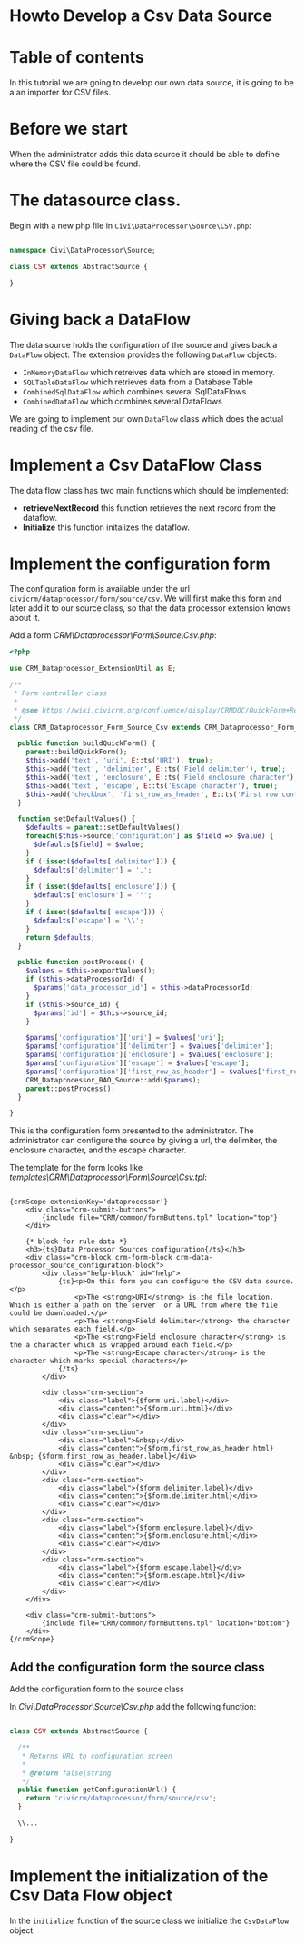 # Howto Develop a Csv Data Source

# Table of contents

In this tutorial we are going to develop our own data source, it is going to be a an importer for CSV files.

# Before we start

When the administrator adds this data source it should be able to define where the CSV file could be found.

# The datasource class.

Begin with a new php file in `Civi\DataProcessor\Source\CSV.php`:

```php

namespace Civi\DataProcessor\Source;

class CSV extends AbstractSource {

}

```

# Giving back a DataFlow

The data source holds the configuration of the source and gives back a `DataFlow` object. 
The extension provides the following `DataFlow` objects:

* `InMemoryDataFlow` which retreives data which are stored in memory. 
* `SQLTableDataFlow` which retrieves data from a Database Table
* `CombinedSqlDataFlow` which combines several SqlDataFlows
* `CombinedDataFlow` which combines several DataFlows

We are going to implement our own `DataFlow` class which does the actual reading of the csv file.

# Implement a Csv DataFlow Class

The data flow class has two main functions which should be implemented:

* **retrieveNextRecord** this function retrieves the next record from the dataflow.
* **Initialize**  this function initalizes the dataflow.

# Implement the configuration form

The configuration form is available under the url `civicrm/dataprocessor/form/source/csv`. 
We will first make this form and later add it to our source class, so that the data processor extension knows about it.

Add a form _CRM\Dataprocessor\Form\Source\Csv.php_:

```php
<?php

use CRM_Dataprocessor_ExtensionUtil as E;

/**
 * Form controller class
 *
 * @see https://wiki.civicrm.org/confluence/display/CRMDOC/QuickForm+Reference
 */
class CRM_Dataprocessor_Form_Source_Csv extends CRM_Dataprocessor_Form_Source_BaseForm {

  public function buildQuickForm() {
    parent::buildQuickForm();
    $this->add('text', 'uri', E::ts('URI'), true);
    $this->add('text', 'delimiter', E::ts('Field delimiter'), true);
    $this->add('text', 'enclosure', E::ts('Field enclosure character'), true);
    $this->add('text', 'escape', E::ts('Escape character'), true);
    $this->add('checkbox', 'first_row_as_header', E::ts('First row contains column names'));
  }

  function setDefaultValues() {
    $defaults = parent::setDefaultValues();
    foreach($this->source['configuration'] as $field => $value) {
      $defaults[$field] = $value;
    }
    if (!isset($defaults['delimiter'])) {
      $defaults['delimiter'] = ',';
    }
    if (!isset($defaults['enclosure'])) {
      $defaults['enclosure'] = '"';
    }
    if (!isset($defaults['escape'])) {
      $defaults['escape'] = '\\';
    }
    return $defaults;
  }

  public function postProcess() {
    $values = $this->exportValues();
    if ($this->dataProcessorId) {
      $params['data_processor_id'] = $this->dataProcessorId;
    }
    if ($this->source_id) {
      $params['id'] = $this->source_id;
    }

    $params['configuration']['uri'] = $values['uri'];
    $params['configuration']['delimiter'] = $values['delimiter'];
    $params['configuration']['enclosure'] = $values['enclosure'];
    $params['configuration']['escape'] = $values['escape'];
    $params['configuration']['first_row_as_header'] = $values['first_row_as_header'];
    CRM_Dataprocessor_BAO_Source::add($params);
    parent::postProcess();
  }

}

```

This is the configuration form presented to the administrator. The administrator can configure the source by giving a url,
the delimiter, the enclosure character, and the escape character. 

The template for the form looks like _templates\CRM\Dataprocessor\Form\Source\Csv.tpl_:

```smarty 

{crmScope extensionKey='dataprocessor'}
    <div class="crm-submit-buttons">
        {include file="CRM/common/formButtons.tpl" location="top"}
    </div>

    {* block for rule data *}
    <h3>{ts}Data Processor Sources configuration{/ts}</h3>
    <div class="crm-block crm-form-block crm-data-processor_source_configuration-block">
        <div class="help-block" id="help">
            {ts}<p>On this form you can configure the CSV data source.</p>
                <p>The <strong>URI</strong> is the file location. Which is either a path on the server  or a URL from where the file could be downloaded.</p>
                <p>The <strong>Field delimiter</strong> the character which separates each field.</p>
                <p>The <strong>Field enclosure character</strong> is the a character which is wrapped around each field.</p>
                <p>The <strong>Escape character</strong> is the character which marks special characters</p>
            {/ts}
        </div>

        <div class="crm-section">
            <div class="label">{$form.uri.label}</div>
            <div class="content">{$form.uri.html}</div>
            <div class="clear"></div>
        </div>
        <div class="crm-section">
            <div class="label">&nbsp;</div>
            <div class="content">{$form.first_row_as_header.html} &nbsp; {$form.first_row_as_header.label}</div>
            <div class="clear"></div>
        </div>
        <div class="crm-section">
            <div class="label">{$form.delimiter.label}</div>
            <div class="content">{$form.delimiter.html}</div>
            <div class="clear"></div>
        </div>
        <div class="crm-section">
            <div class="label">{$form.enclosure.label}</div>
            <div class="content">{$form.enclosure.html}</div>
            <div class="clear"></div>
        </div>
        <div class="crm-section">
            <div class="label">{$form.escape.label}</div>
            <div class="content">{$form.escape.html}</div>
            <div class="clear"></div>
        </div>
    </div>

    <div class="crm-submit-buttons">
        {include file="CRM/common/formButtons.tpl" location="bottom"}
    </div>
{/crmScope}

```

## Add the configuration form the source class

Add the configuration form to the source class

In _Civi\DataProcessor\Source\Csv.php_ add the following function:

```php

class CSV extends AbstractSource {

  /**
   * Returns URL to configuration screen
   *
   * @return false|string
   */
  public function getConfigurationUrl() {
    return 'civicrm/dataprocessor/form/source/csv';
  }  

  \\...

}

```

# Implement the initialization of the Csv Data Flow object

In  the `initialize `function of the source class we initialize the `CsvDataFlow` object.


